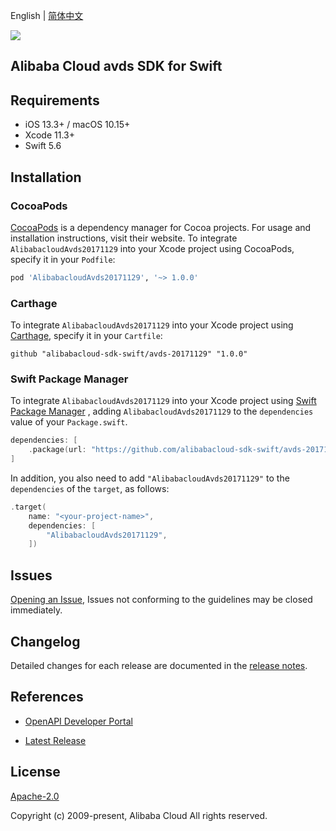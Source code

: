 English | [简体中文](README-CN.md)

![](https://aliyunsdk-pages.alicdn.com/icons/AlibabaCloud.svg)

## Alibaba Cloud avds SDK for Swift

## Requirements

- iOS 13.3+ / macOS 10.15+
- Xcode 11.3+
- Swift 5.6

## Installation

### CocoaPods

[CocoaPods](https://cocoapods.org) is a dependency manager for Cocoa projects. For usage and installation instructions, visit their website. To integrate `AlibabacloudAvds20171129` into your Xcode project using CocoaPods, specify it in your `Podfile`:

```ruby
pod 'AlibabacloudAvds20171129', '~> 1.0.0'
```

### Carthage

To integrate `AlibabacloudAvds20171129` into your Xcode project using [Carthage](https://github.com/Carthage/Carthage), specify it in your `Cartfile`:

```ogdl
github "alibabacloud-sdk-swift/avds-20171129" "1.0.0"
```

### Swift Package Manager

To integrate `AlibabacloudAvds20171129` into your Xcode project using [Swift Package Manager](https://swift.org/package-manager/) , adding `AlibabacloudAvds20171129` to the `dependencies` value of your `Package.swift`.

```swift
dependencies: [
    .package(url: "https://github.com/alibabacloud-sdk-swift/avds-20171129.git", from: "1.0.0")
]
```

In addition, you also need to add `"AlibabacloudAvds20171129"` to the `dependencies` of the `target`, as follows:

```swift
.target(
    name: "<your-project-name>",
    dependencies: [
        "AlibabacloudAvds20171129",
    ])
```

## Issues

[Opening an Issue](https://github.com/alibabacloud-sdk-swift/avds-20171129/issues/new), Issues not conforming to the guidelines may be closed immediately.

## Changelog

Detailed changes for each release are documented in the [release notes](./ChangeLog.txt).

## References

* [OpenAPI Developer Portal](https://next.api.alibabacloud.com/home)
- [Latest Release](https://github.com/alibabacloud-sdk-swift/avds-20171129)

## License

[Apache-2.0](http://www.apache.org/licenses/LICENSE-2.0)

Copyright (c) 2009-present, Alibaba Cloud All rights reserved.

